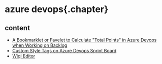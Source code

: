 ﻿
# azure devops{.chapter}

## content

- [A Bookmarklet or Favelet to Calculate "Total Points" in Azure Devops when Working on Backlog](favelet_to_calculate_total_points.md)
- [Custom Style Tags on Azure Devops Sprint Board](custom_style_tags.md)
- [Wiql Editor](wiql_editor.md)
